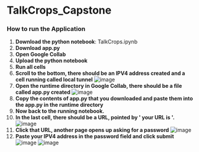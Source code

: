 # TalkCrops_Capstone


### How to run the Application

1. **Download the python notebook**: TalkCrops.ipynb
2. **Download app.py**
3. **Open Google Collab**
4. **Upload the python notebook**
5. **Run all cells**
6. **Scroll to the bottom, there should be an IPV4 address created and a cell running called local tunnel**
     ![image](https://github.com/KaushikMreddy/TalkCrops_Capstone/assets/144624017/b05edcc2-35c9-4ea9-b3ce-ac0d7bf4bd9d)
8. **Open the runtime directory in Google Collab, there should be a file called app.py created**
     ![image](https://github.com/KaushikMreddy/TalkCrops_Capstone/assets/144624017/ca0db12d-9f5e-4fcd-83fb-dc575e10cc96)
10. **Copy the contents of app.py that you downloaded and paste them into the app.py in the runtime directory**
11. **Now back to the running notebook.**
12. **In the last cell, there should be a URL, pointed by ' your URL is '.**
    ![image](https://github.com/KaushikMreddy/TalkCrops_Capstone/assets/144624017/0133597e-5670-4aa7-9eff-8349d27fd5e8)
14. **Click that URL, another page opens up asking for a password**
    ![image](https://github.com/KaushikMreddy/TalkCrops_Capstone/assets/144624017/37c40ee8-76f6-43a5-90d1-bf4a86b43298)
16. **Paste your IPV4 address in the password field and click submit**
    ![image](https://github.com/KaushikMreddy/TalkCrops_Capstone/assets/144624017/3f584540-4447-4e3f-968e-335a99066341)
    ![image](https://github.com/KaushikMreddy/TalkCrops_Capstone/assets/144624017/76656cf1-7225-452a-9ff7-c2a56e98144c)
